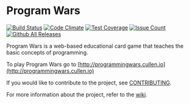 # Program Wars
[![Build Status](https://travis-ci.org/johnanvik/program-wars.svg?branch=master)](https://travis-ci.org/johnanvik/program-wars)
[![Code Climate](https://codeclimate.com/github/johnanvik/program-wars/badges/gpa.svg)](https://codeclimate.com/github/johnanvik/program-wars)
[![Test Coverage](https://codeclimate.com/github/johnanvik/program-wars/badges/coverage.svg)](https://codeclimate.com/github/johnanvik/program-wars/coverage)
[![Issue Count](https://codeclimate.com/github/johnanvik/program-wars/badges/issue_count.svg)](https://codeclimate.com/github/johnanvik/program-wars/issues)
[![Github All Releases](https://img.shields.io/github/downloads/atom/atom/total.svg)](https://github.com/johnanvik/program-wars)


Program Wars is a web-based educational card game that teaches the basic concepts of programming.

To play Program Wars go to [http://programmingwars.cullen.io](http://programmingwars.cullen.io)

If you would like to contribute to the project, see [CONTRIBUTING](CONTRIBUTING.md).

For more information about the project, refer to the [wiki](https://github.com/johnanvik/program-wars/wiki).







